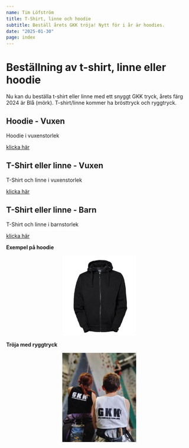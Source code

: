 ```yaml
---
name: Tim Löfström
title: T-Shirt, linne och hoodie
subtitle: Beställ årets GKK tröja! Nytt för i år är hoodies.
date: "2025-01-30"
page: index
---
```


# Beställning av t-shirt, linne eller hoodie

Nu kan du beställa t-shirt eller linne med ett snyggt GKK tryck, årets färg 2024 är Blå (mörk). T-shirt/linne kommer ha brösttryck och ryggtryck.

## Hoodie - Vuxen

Hoodie i vuxenstorlek

<a target="_blank" href="https://forms.gle/9q2RtkhYTQESM2bEA">klicka här</a>

## T-Shirt eller linne - Vuxen

T-Shirt och linne i vuxenstorlek

<a target="_blank" href="https://forms.gle/8dgQcj7zA1Ydi33D8">klicka här</a>

## T-Shirt eller linne - Barn

T-Shirt och linne i barnstorlek

<a target="_blank" href="https://forms.gle/VmHxH3ztRE2a1Lbb6">klicka här</a>

**Exempel på hoodie**

<p align="center">
<img src="./assets/files/trojor/Franklin Sweat.png" width="200">
</p>

**Tröja med ryggtryck**

<p align="center">
<img src="./assets/files/trojor/GKK Example.png" width="200">
</p>
